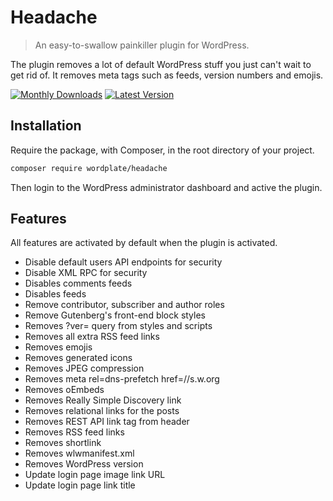 # Headache

> An easy-to-swallow painkiller plugin for WordPress.

The plugin removes a lot of default WordPress stuff you just can't wait to get rid of. It removes meta tags such as feeds, version numbers and emojis.

[![Monthly Downloads](https://badgen.net/packagist/dm/wordplate/headache)](https://packagist.org/packages/wordplate/headache/stats)
[![Latest Version](https://badgen.net/packagist/v/wordplate/headache)](https://packagist.org/packages/wordplate/headache)

## Installation

Require the package, with Composer, in the root directory of your project.

```sh
composer require wordplate/headache
```

Then login to the WordPress administrator dashboard and active the plugin.

## Features

All features are activated by default when the plugin is activated.

- Disable default users API endpoints for security
- Disable XML RPC for security
- Disables comments feeds
- Disables feeds
- Remove contributor, subscriber and author roles
- Remove Gutenberg's front-end block styles
- Removes ?ver= query from styles and scripts
- Removes all extra RSS feed links
- Removes emojis
- Removes generated icons
- Removes JPEG compression
- Removes meta rel=dns-prefetch href=//s.w.org
- Removes oEmbeds
- Removes Really Simple Discovery link
- Removes relational links for the posts
- Removes REST API link tag from header
- Removes RSS feed links
- Removes shortlink
- Removes wlwmanifest.xml
- Removes WordPress version
- Update login page image link URL
- Update login page link title
